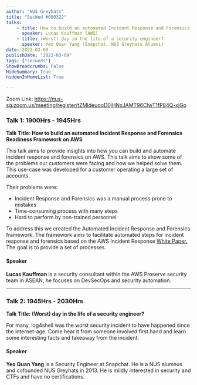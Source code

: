 ```yaml
---
author: "NUS Greyhats"
title: "SecWed #090322"
talks:
    - title: How to build an automated Incident Response and Forensics Readiness Framework on AWS
      speaker: Lucas Kauffman (AWS)
    - title: (Worst) day in the life of a security engineer?
      speaker: Yeo Quan Yang (Snapchat, NUS Greyhats Alumni)
date: 2022-03-09
publishDate: "2022-03-09"
tags: ["secweds"]
ShowBreadcrumbs: False
HideSummary: True
hiddenInHomeList: True

---
```


Zoom Link: https://nus-sg.zoom.us/meeting/register/tZMldeupqD0jHNxJAMT96CIwT1fP84Q-xjGo

### Talk 1: 1900Hrs - 1945Hrs
**Talk Title: How to build an automated Incident Response and Forensics Readiness Framework on AWS**

This talk aims to provide insights into how you can build and automate incident response and forensics on AWS. This talk aims to show some of the problems our customers were facing and how we helped solve them. This use-case was developed for a customer operating a large set of accounts. 

Their problems were:
* Incident Response and Forensics was a manual process prone to mistakes
* Time-consuming process with many steps
* Hard to perform by non-trained personnel


To address this we created the Automated Incident Response and Forensics framework. The framework aims to facilitate automated steps for incident response and forensics based on the AWS Incident Response [White Paper.](https://d1.awsstatic.com/whitepapers/aws_security_incident_response.pdf) The goal is to provide a set of processes.

#### Speaker

**Lucas Kauffman** is a security consultant within the AWS Proserve security team in ASEAN, he focuses on DevSecOps and security automation.

---

### Talk 2: 1945Hrs - 2030Hrs
**Talk Title: (Worst) day in the life of a security engineer?**

For many, log4shell was the worst security incident to have happened since the internet-age. Come hear it from someone involved first hand and learn some interesting facts and takeaway from the incident.

#### Speaker

**Yeo Quan Yang** is a Security Engineer at Snapchat. He is a NUS alumnus and cofounded NUS Greyhats in 2013. He is mildly interested in security and CTFs and have no certifications.

